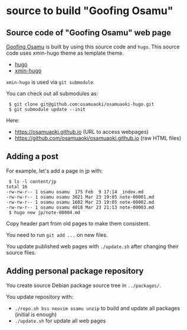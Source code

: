 # source to build "Goofing Osamu"

## Source code of "Goofing Osamu" web page

[Goofing Osamu](https://osamuaoki.github.io) is built by using this source code
and `hugo`.  This source code uses xmin-hugo theme as template theme.

  * [hugo](https://gohugo.io/)
  * [xmin-hugo](https://github.com/yihui/hugo-xmin)

`xmin-hugo` is used via `git submodule`.

You can check out all submodules as:

```
 $ git clone git@github.com:osamuaoki/osamuaoki-hugo.git
 $ git submodule update --init
```

Here:

  * https://osamuaoki.github.io (URL to access webpages)
  * https://github.com/osamuaoki/osamuaoki.github.io (raw HTML files)

## Adding a post

For example, let's add a page in jp with:

```
 $ ls -l content/jp
total 16
-rw-rw-r-- 1 osamu osamu  175 Feb  9 17:14 _index.md
-rw-rw-r-- 1 osamu osamu 3021 Mar 23 19:05 note-00001.md
-rw-rw-r-- 1 osamu osamu 1602 Mar 23 19:05 note-00002.md
-rw-rw-r-- 1 osamu osamu 4018 Mar 23 21:13 note-00003.md
 $ hugo new jp/note-00004.md
```

Copy header part from old pages to make them consistent.

You need to run `git add ...` on new files.

You update published web pages with `./update.sh` after changing their source files.

## Adding personal package repository

You create source Debian package source tree in `../packages/`.

You update repository with:

* `./repo.sh bss neovim osamu unzip` to build and update all packages (initial is enough)
* `./update.sh` for update all web pages
